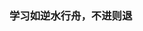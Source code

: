 ### 学习如逆水行舟，不进则退

<!--
**letimer/letimer** is a ✨ _special_ ✨ repository because its `README.md` (this file) appears on your GitHub profile

- 🔭 I’m currently studying on ecut
- 🌱 I’m currently learning vue,js,css,node,webpack,微信小程序
- 👯 I’m looking to collaborate on ...
- 🤔 I’m looking for help with ...
- 💬 Ask me about ...
- 📫 How to reach me: ...
- 😄 Pronouns: ...
- ⚡ Fun fact: ...
-->
